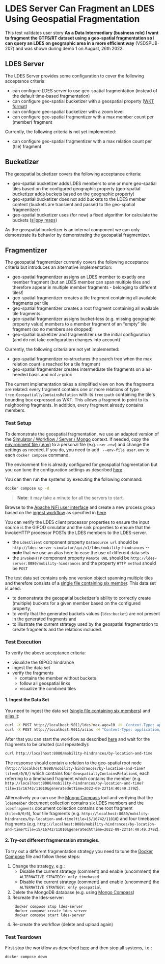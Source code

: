 # LDES Server Can Fragment an LDES Using Geospatial Fragmentation
This test validates user story **As a Data Intermediary (business role) I want to fragment the GTFS/RT dataset using a geo-spatial fragmentation so I can query an LDES on geographic area in a more efficient way** (VSDSPUB-207) and was shown during demo 1 on August, 26th 2022.

## LDES Server
The LDES Server provides some configuration to cover the following acceptance criteria:
* can configure LDES server to use geo-spatial fragmentation (instead of the default time-based fragmentation)
* can configure geo-spatial bucketizer with a geospatial property ([WKT format](https://opengeospatial.github.io/ogc-geosparql/geosparql11/spec.html#_rdfs_datatype_geowktliteral))
* can configure geo-spatial bucketizer with a zoom level
* can configure geo-spatial fragmentizer with a max member count per (member) fragment

Currently, the following criteria is not yet implemented:
* can configure geo-spatial fragmentizer with a max relation count per (tile) fragment

## Bucketizer
The geospatial bucketizer covers the following acceptance criteria:
* geo-spatial bucketizer adds LDES members to one or more geo-spatial tiles based on the configured geographic property (geo-spatial bucketizer adds buckets based on the geographic property)
* geo-spatial bucketizer does not add buckets to the LDES member content (buckets are transient and passed to the geo-spatial fragmentizer)
* geo-spatial bucketizer uses (for now) a fixed algorithm for calculate the buckets ([slippy maps](https://wiki.openstreetmap.org/wiki/Slippy_map_tilenames))

As the geospatial bucketizer is an internal component we can only demonstrate its behavior by demonstrating the geospatial fragmentizer.

## Fragmentizer
The geospatial fragmentizer currently covers the following acceptance criteria but introduces an alternative implementation:
* geo-spatial fragmentizer assigns an LDES member to exactly one member fragment (but an LDES member can span multiple tiles and therefore appear in multiple member fragments - belonging to different tiles!)
* geo-spatial fragmentizer creates a tile fragment containing all available fragments per tile
* geo-spatial fragmentizer creates a root fragment containing all available tile fragments
* geo-spatial fragmentizer assigns bucket-less (e.g. missing geographic property value) members to a member fragment of an “empty” tile fragment (so no members are dropped)
* geo-spatial bucketizer and fragmentizer use the initial configuration (and do not take configuration changes into account)

Currently, the following criteria are not yet implemented:
* geo-spatial fragmentizer re-structures the search tree when the max relation count is reached for a tile fragment
* geo-spatial fragmentizer creates intermediate tile fragments on a as-needed basis and not a-priori

The current implementation takes a simplified view on how the fragments are related: every fragment contains one or more relations of type `tree:GeospatiallyContainsRelation` with its `tree:path` containing the tile's bounding box expressed as WKT. This allows a fragment to point to its neighboring fragments. In addition, every fragment already contains members.

### Test Setup
To demonstrate the geospatial fragmentation, we use an adapted version of the [Simulator / Workflow / Server / Mongo](../../../support/context/simulator-workflow-server-mongo/README.md) context. If needed, copy the [environment file (.env)](./.env) to a personal file (e.g. `user.env`) and change the settings as needed. If you do, you need to add ` --env-file user.env` to each `docker compose` command.

The environment file is already configured for geospatial fragmentation but you can tune the configuration settings as described [here](../../../support/context/simulator-workflow-server-mongo/README.md#geospatial-fragmentation).

You can then run the systems by executing the following command:
```bash
docker compose up -d
```
> **Note**: it may take a minute for all the servers to start.

Browse to the [Apache NiFi user interface](https://localhost:8443/nifi) and create a new process group based on the [ingest workflow](./nifi-workflow.json) as specified in [here](../../../support/context/workflow/README.md#creating-a-workflow).

You can verify the LDES client processor properties to ensure the input source is the GIPOD simulator and the sink properties to ensure that the InvokeHTTP processor POSTs the LDES members to the LDES-server.
* the `LdesClient` component property `Datasource url` should be `http://ldes-server-simulator/api/v1/ldes/mobility-hindrances` -- **note** that we use an alias here to ease the use of different data sets
* the `InvokeHTTP` component property `Remote URL` should be `http://ldes-server:8080/mobility-hindrances` and the property `HTTP method` should be `POST`

The test data set contains only one version object spanning multiple tiles and therefore consists of a [single file containing six member](./data/six-members.jsonld). This data set is used:
* to demonstrate the geospatial bucketizer's ability to correctly create (multiple) buckets for a given member based on the configured property,
* to verify that the generated buckets values (`ldes:bucket`) are not present in the generated fragments and
* to illustrate the current strategy used by the geospatial fragmentation to create fragments and the relations included.

### Test Execution
To verify the above acceptance criteria:
* visualize the GIPOD hindrance
* ingest the data set
* verify the fragments
    * contains the member without buckets
    * follow all geospatial links
    * visualize the combined tiles

#### 1. Ingest the Data Set
You need to ingest the data set ([single file containing six members](./data/six-members.jsonld)) and [alias it](./create-alias.json):
```bash
curl -X POST http://localhost:9011/ldes?max-age=10 -H 'Content-Type: application/ld+json' -d '@data/six-members.jsonld'
curl -X POST http://localhost:9011/alias -H "Content-Type: application/json" -d '@create-alias.json'
```

After that you can start the workflow as described [here](../../../support/context/workflow/README.md#starting-a-workflow) and wait for the fragments to be created (call repeatedly):
```bash
curl http://localhost:8080/mobility-hindrances/by-location-and-time
```
The response should contain a relation to the geo-spatial root node (`http://localhost:8080/mobility-hindrances/by-location-and-time?tile=0/0/0/`) which contains four `GeospatiallyContainsRelation`s, each referring to a timebased fragment which contains the member (e.g. `http://localhost:8080/mobility-hindrances/by-location-and-time?tile=15/16742/11010&generatedAtTime=2022-09-22T14:40:49.379Z`).

Alternatively you can use the [Mongo Compass](https://www.mongodb.com/products/compass) tool and verifying that the `ldesmember` document collection contains six LDES members and the `ldesfragments` document collection contains one root fragment (`tile=0/0/0`), four tile fragments (e.g. `http://localhost:8080/mobility-hindrances/by-location-and-time?tile=15/16742/11010`) and four timebased fragments (e.g. `http://localhost:8080/mobility-hindrances/by-location-and-time?tile=15/16742/11010&generatedAtTime=2022-09-22T14:40:49.379Z`).

#### 2. Try-out different fragmentation strategies.

To try out a different fragmentation strategy you need to tune the [Docker Compose](./docker-compose.yml) file and follow these steps:
1. Change the strategy, e.g.:
   * Disable the current strategy (comment) and enable (uncomment) the `ALTERNATIVE STRATEGY: only timebased`
   * Disable the current strategy (comment) and enable (uncomment) the `ALTERNATIVE STRATEGY: only geospatial`
2. Delete the MongoDB database (e.g. using [Mongo Compass](https://www.mongodb.com/products/compass))
3. Recreate the ldes-server:
   ```
    docker compose stop ldes-server  
    docker compose create ldes-server
    docker compose start ldes-server   
    ``` 
4. Re-create the workflow (delete and upload again)

### Test Teardown
First stop the workflow as described [here](../../../support/context/workflow/README.md#stopping-a-workflow) and then stop all systems, i.e.:
```bash
docker compose down
```
